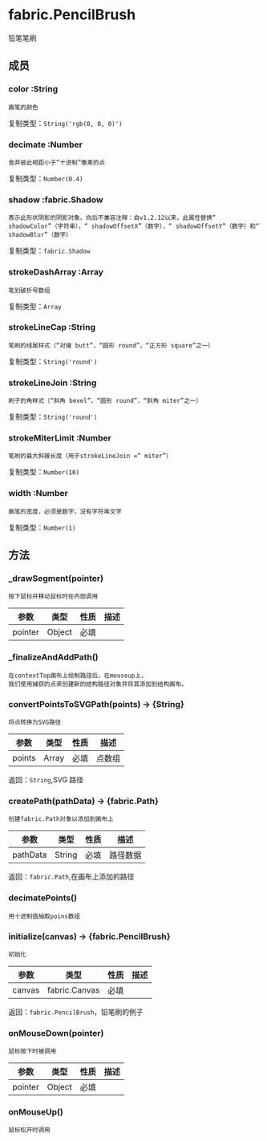 # fabric.PencilBrush
铅笔笔刷

## 成员

### color :String
    画笔的颜色
复制类型：`String('rgb(0, 0, 0)')`

### decimate :Number
    舍弃彼此相距小于“十进制”像素的点
复制类型：`Number(0.4)`

### shadow :fabric.Shadow
    表示此形状阴影的阴影对象。向后不兼容注释：自v1.2.12以来，此属性替换“ shadowColor”（字符串），“ shadowOffsetX”（数字），“ shadowOffsetY”（数字）和“ shadowBlur”（数字）
复制类型：`fabric.Shadow`

### strokeDashArray :Array
    笔划破折号数组
复制类型：`Array`

### strokeLineCap :String
    笔刷的线尾样式（“对接 butt”，“圆形 round”，“正方形 square”之一）
复制类型：`String('round')`

### strokeLineJoin :String
    刷子的角样式（“斜角 bevel”，“圆形 round”，“斜角 miter”之一）
复制类型：`String('round')`

### strokeMiterLimit :Number
    笔刷的最大斜接长度（用于strokeLineJoin =“ miter”）
复制类型：`Number(10)`

### width :Number
    画笔的宽度，必须是数字，没有字符串文字
复制类型：`Number(1)`

## 方法

### _drawSegment(pointer)   
    按下鼠标并移动鼠标时在内部调用
参数|类型|性质|描述
|---|---|---|---
pointer|Object|必填|

### _finalizeAndAddPath()
    在contextTop画布上绘制路径后，在mouseup上，
    我们使用捕获的点来创建新的结构路径对象并将其添加到结构画布。

### convertPointsToSVGPath(points) → {String}
    将点转换为SVG路径
参数|类型|性质|描述
|---|---|---|---
points|Array|必填|点数组
返回：`String`,SVG 路径


### createPath(pathData) → {fabric.Path}
    创建fabric.Path对象以添加到画布上
参数|类型|性质|描述
|---|---|---|---
pathData|String|必填|路径数据
返回：`fabric.Path`,在画布上添加的路径

### decimatePoints()
    用十进制值抽取poins数组

### initialize(canvas) → {fabric.PencilBrush}
    初始化
参数|类型|性质|描述
|---|---|---|---
canvas|fabric.Canvas|必填|
返回：`fabric.PencilBrush`，铅笔刷的例子

### onMouseDown(pointer)
    鼠标按下时被调用
参数|类型|性质|描述
|---|---|---|---
pointer|Object|必填|

### onMouseUp()
    鼠标松开时调用




